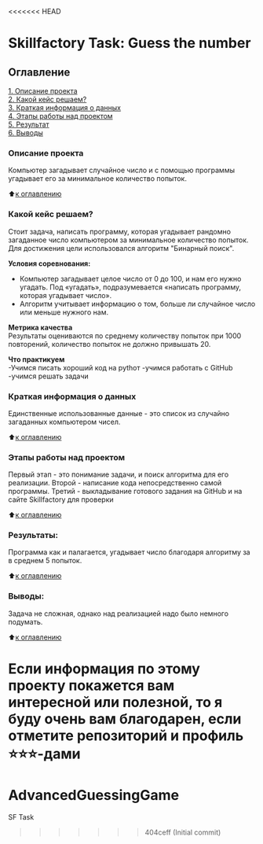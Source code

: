 <<<<<<< HEAD
# Skillfactory Task: Guess the number

## Оглавление  
[1. Описание проекта](.README.md#Описание-проекта)  
[2. Какой кейс решаем?](.README.md#Какой-кейс-решаем)  
[3. Краткая информация о данных](.README.md#Краткая-информация-о-данных)  
[4. Этапы работы над проектом](.README.md#Этапы-работы-над-проектом)  
[5. Результат](.README.md#Результат)    
[6. Выводы](.README.md#Выводы) 

### Описание проекта    
Компьютер загадывает случайное число и с помощью программы угадывает его за минимальное количество попыток.

:arrow_up:[к оглавлению](_)


### Какой кейс решаем?    
Стоит задача, написать программу, которая угадывает рандомно загаданное число компьютером за минимальное количество попыток. Для достижения цели использовался алгоритм "Бинарный поиск".

**Условия соревнования:**  
- Компьютер загадывает целое число от 0 до 100, и нам его нужно угадать. Под «угадать», подразумевается «написать программу, которая угадывает число».
- Алгоритм учитывает информацию о том, больше ли случайное число или меньше нужного нам.

**Метрика качества**     
Результаты оцениваются по среднему количеству попыток при 1000 повторений, количество попыток не должно привышать 20.

**Что практикуем**     
-Учимся писать хороший код на pythoт
-учимся работать с GitHub
-учимся решать задачи


### Краткая информация о данных
Единственные использованные данные - это список из случайно загаданных компьютером чисел.
  
:arrow_up:[к оглавлению](.README.md#Оглавление)


### Этапы работы над проектом  
Первый этап - это понимание задачи, и поиск алгоритма для его реализации.
Второй - написание кода непосредственно самой программы.
Третий - выкладывание готового задания на GitHub и на сайте Skillfactory для проверки

:arrow_up:[к оглавлению](.README.md#Оглавление)


### Результаты:  
Программа как и палагается, угадывает число благодаря алгоритму за в среднем 5 попыток. 

:arrow_up:[к оглавлению](.README.md#Оглавление)


### Выводы:  
Задача не сложная, однако над реализацией надо было немного подумать.

:arrow_up:[к оглавлению](.README.md#Оглавление)


Если информация по этому проекту покажется вам интересной или полезной, то я буду очень вам благодарен, если отметите репозиторий и профиль ⭐️⭐️⭐️-дами
=======
# AdvancedGuessingGame
SF Task
>>>>>>> 404ceff (Initial commit)
